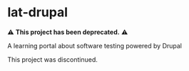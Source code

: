 # lat-drupal

⚠️ **This project has been deprecated.** ⚠️

A learning portal about software testing powered by Drupal

This project was discontinued.
